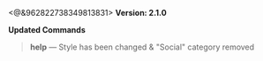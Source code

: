 <@&962822738349813831> **Version: 2.1.0**


__**Updated Commands**__

> **help**
— Style has been changed & "Social" category removed
